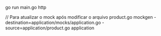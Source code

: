 go run main.go http




// Para atualizar o mock após modificar o arquivo product.go
mockgen -destination=application/mocks/application.go -source=application/product.go application
